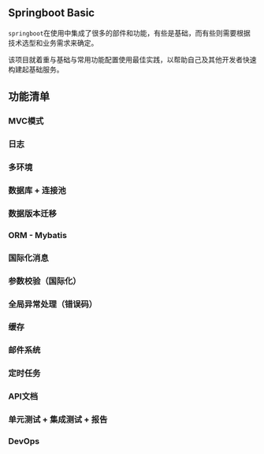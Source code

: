 ## Springboot Basic

`springboot`在使用中集成了很多的部件和功能，有些是基础，而有些则需要根据技术选型和业务需求来确定。

该项目就着重与基础与常用功能配置使用最佳实践，以帮助自己及其他开发者快速构建起基础服务。

## 功能清单

### MVC模式

### 日志

### 多环境

### 数据库 + 连接池

### 数据版本迁移

### ORM - Mybatis

### 国际化消息

### 参数校验（国际化）

### 全局异常处理（错误码）
 
### 缓存

### 邮件系统

### 定时任务

### API文档

### 单元测试 + 集成测试 + 报告

### DevOps



